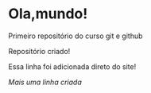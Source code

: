 # Ola,mundo!
 Primeiro repositório do curso git e github

Repositório criado!

Essa linha foi adicionada direto  do site!

*Mais uma linha criada*
